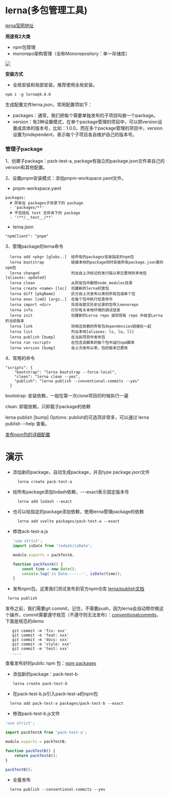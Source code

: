 # lerna(多包管理工具)

[lerna官网地址](https://lerna.js.org/)

**用途有2大类**

- npm包管理
- monorepo架构管理（全称Monorepository：单一存储库）
  
<a href="https://www.icode9.com/i/ll/?i=1d2a2dc0d73743da83af7d1f5713a26f.png" target="_blank"><img src="https://www.icode9.com/i/ll/?i=1d2a2dc0d73743da83af7d1f5713a26f.png"></a>

**安装方式**

- 全局安装和局部安装，推荐使用全局安装。
```
npm i -g lerna@4.0.0
```
生成配置文件lerna.json，常用配置项如下：
- packages：通常，我们把每个需要单独发布的子项目叫做一个package。
- version：有2种设置模式，在单个package管理的项目中，可以把version设置成具体的版本号，比如：1.0.0。而在多个package管理的项目中，version设置为independent，表示每个子项目各自维护自己的版本号。

### 管理子package

1、创建子package：pack-test-a, package有独立的package.json文件来自己的version和其他配置。

2、设置pnpm安装模式：添加pnpm-workspace.yaml文件。

- pnpm-workspace.yaml
```
packages:
  # 所有在 packages子目录下的 package
  - 'packages/**'
  # 不包括在 test 文件夹下的 package
  - '!**/__test__/**'
```
- lerna.json
```
"npmClient": "pnpm"
```

3、管理package的lerna命令
```
  lerna add <pkg> [globs..]  给所有的packages安装指定的npm包
  lerna bootstrap            链接本地的package同时安装所有package.json里的npm包
  lerna changed              列出自上次标记的发行版以来已更改的本地包[aliases: updated]
  lerna clean                从所有包中删除node_modules目录
  lerna create <name> [loc]  创建新的lerna托管包
  lerna diff [pkgName]       区分自上次发布以来的所有包或单个包
  lerna exec [cmd] [args..]  在每个包中执行任意命令
  lerna import <dir>         将具有提交历史记录的包导入monorepo
  lerna info                 打印有关本地环境的调试信息
  lerna init                 创建新的Lerna repo 或将现有 repo 升级至Lerna的当前版本
  lerna link                 将相互依赖的所有包dependencies链接在一起
  lerna list                 列出本地[aliases: ls, la, ll]
  lerna publish [bump]       在当前项目中发布包
  lerna run <script>         在包含该脚本的每个包中运行npm脚本
  lerna version [bump]       自上次发布以来，包的版本已更改
```

4、常用的命令

```
"scripts": {
    "bootstrap": "lerna bootstrap --force-local",
    "clean": "lerna clean --yes",
    "publish": "lerna publish --conventional-commits --yes"
  }
```
bootstrap: 安装依赖，一般在第一次clone项目的时候执行一遍

clean: 卸载依赖，只卸载子package的依赖

lerna publish [bump] Options: publish的可选项非常多，可以通过 lerna publish --help 查看。

[发布npm包的详细配置](https://docs.npmjs.com/creating-a-package-json-file)


# 演示

- 添加新的package，自动生成package，并且type package.json文件
  ```
    lerna create pack-test-a
  ```

- 给所有package添加lodash依赖，---exact表示固定版本号
  ```
    lerna add lodash --exact
  ```
- 也可以给指定的package添加依赖，使用lerna管理package的依赖
  ```
    lerna add svelte packages/pack-test-a --exact
  ```

- 修改ack-test-a.js
  ```javascript
  'use strict';
  import isDate from 'lodash/isDate';

  module.exports = packTestA;

  function packTestA() {
      const time = new Date();
      console.log('is Date-------', isDate(time));
  }
  ```

- 发布npm包，这里我们测试发布到官方npm仓库 [lerna/publish文档](https://github.com/lerna/lerna/tree/main/commands/publish#publishconfigaccess)
 ```
  lerna publish
 ``` 

 发布之前，我们需要git commit，记住，不需要push，因为lerna会自动帮你做这个操作，commit需要遵守规范（不遵守则无法发布）：[conventionalcommits](https://www.conventionalcommits.org/zh-hans/v1.0.0/)，下面是规范的demo
 ```
    git commit -m 'fix: xxx'
    git commit -m 'feat: xxx'
    git commit -m 'docs: xxx'
    git commit -m 'style: xxx'
    git commit -m 'test: xxx'
    ....
 ```

 查看发布好的public npm 包：[npm packages](https://www.npmjs.com/settings/yongyue/packages)

- 添加新的package：pack-test-b
  ```
  lerna create pack-test-b
  ```

 - 在pack-test-b.js引入pack-test-a的npm包
  ```
    lerna add pack-test-a packages/pack-test-b --exact
  ```

  - 修改pack-test-b.js文件
  ```javascript
  'use strict';

  import packTestA from 'pack-test-a';

  module.exports = packTestB;

  function packTestB() {
      return packTestA();
  }

  packTestB();
  ```

    
  - 全量发布
  ```
    lerna publish --conventional-commits --yes
  ```